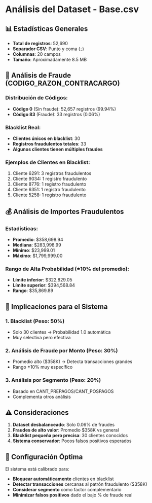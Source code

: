 # Análisis del Dataset - Base.csv

## 📊 Estadísticas Generales

- **Total de registros**: 52,690
- **Separador CSV**: Punto y coma (`;`)
- **Columnas**: 20 campos
- **Tamaño**: Aproximadamente 8.5 MB

## 🚨 Análisis de Fraude (CODIGO_RAZON_CONTRACARGO)

### Distribución de Códigos:
- **Código 0** (Sin fraude): 52,657 registros (99.94%)
- **Código 83** (Fraude): 33 registros (0.06%)

### Blacklist Real:
- **Clientes únicos en blacklist**: 30
- **Registros fraudulentos totales**: 33
- **Algunos clientes tienen múltiples fraudes**

### Ejemplos de Clientes en Blacklist:
1. Cliente 6291: 3 registros fraudulentos
2. Cliente 9034: 1 registro fraudulento
3. Cliente 8776: 1 registro fraudulento
4. Cliente 6351: 1 registro fraudulento
5. Cliente 5258: 1 registro fraudulento

## 💰 Análisis de Importes Fraudulentos

### Estadísticas:
- **Promedio**: $358,698.94
- **Mediana**: $283,998.99
- **Mínimo**: $23,999.01
- **Máximo**: $1,799,999.00

### Rango de Alta Probabilidad (±10% del promedio):
- **Límite inferior**: $322,829.05
- **Límite superior**: $394,568.84
- **Rango**: $35,869.89

## 🎯 Implicaciones para el Sistema

### 1. Blacklist (Peso: 50%)
- Solo 30 clientes → Probabilidad 1.0 automática
- Muy selectiva pero efectiva

### 2. Análisis de Fraude por Monto (Peso: 30%)
- Promedio alto ($358K) → Detecta transacciones grandes
- Rango ±10% muy específico

### 3. Análisis por Segmento (Peso: 20%)
- Basado en CANT_PREPAGOS/CANT_POSPAGOS
- Complementa otros análisis

## ⚠️ Consideraciones

1. **Dataset desbalanceado**: Solo 0.06% de fraudes
2. **Fraudes de alto valor**: Promedio $358K vs general
3. **Blacklist pequeña pero precisa**: 30 clientes conocidos
4. **Sistema conservador**: Pocos falsos positivos esperados

## 🔧 Configuración Óptima

El sistema está calibrado para:
- **Bloquear automáticamente** clientes en blacklist
- **Detectar transacciones** cercanas al patrón fraudulento ($358K)
- **Considerar segmento** como factor complementario
- **Minimizar falsos positivos** dado el bajo % de fraude real